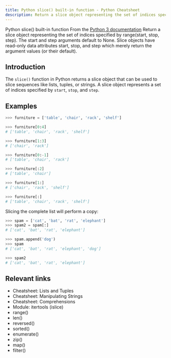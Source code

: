 ```yaml
---
title: Python slice() built-in function - Python Cheatsheet
description: Return a slice object representing the set of indices specified by range(start, stop, step). The start and step arguments default to None. Slice objects have read-only data attributes start, stop, and step which merely return the argument values (or their default).
---
```


<base-title :title="frontmatter.title" :description="frontmatter.description">
Python slice() built-in function
</base-title>

<base-disclaimer>
  <base-disclaimer-title>
    From the <a target="_blank" href="https://docs.python.org/3/library/functions.html#slice">Python 3 documentation</a>
  </base-disclaimer-title>
  <base-disclaimer-content>
   Return a slice object representing the set of indices specified by range(start, stop, step). The start and step arguments default to None. Slice objects have read-only data attributes start, stop, and step which merely return the argument values (or their default).
  </base-disclaimer-content>
</base-disclaimer>

## Introduction

The `slice()` function in Python returns a slice object that can be used to slice sequences like lists, tuples, or strings. A slice object represents a set of indices specified by `start`, `stop`, and `step`.

## Examples

```python
>>> furniture = ['table', 'chair', 'rack', 'shelf']

>>> furniture[0:4]
# ['table', 'chair', 'rack', 'shelf']

>>> furniture[1:3]
# ['chair', 'rack']

>>> furniture[0:-1]
# ['table', 'chair', 'rack']

>>> furniture[:2]
# ['table', 'chair']

>>> furniture[1:]
# ['chair', 'rack', 'shelf']

>>> furniture[:]
# ['table', 'chair', 'rack', 'shelf']
```

Slicing the complete list will perform a copy:

```python
>>> spam = ['cat', 'bat', 'rat', 'elephant']
>>> spam2 = spam[:]
# ['cat', 'bat', 'rat', 'elephant']

>>> spam.append('dog')
>>> spam
# ['cat', 'bat', 'rat', 'elephant', 'dog']

>>> spam2
# ['cat', 'bat', 'rat', 'elephant']
```

## Relevant links

- <router-link to="/cheatsheet/lists-and-tuples">Cheatsheet: Lists and Tuples</router-link>
- <router-link to="/cheatsheet/manipulating-strings">Cheatsheet: Manipulating Strings</router-link>
- <router-link to="/cheatsheet/comprehensions">Cheatsheet: Comprehensions</router-link>
- <router-link to="/modules/itertools-module">Module: itertools (islice)</router-link>
- <router-link to="/builtin/range">range()</router-link>
- <router-link to="/builtin/len">len()</router-link>
- <router-link to="/builtin/reversed">reversed()</router-link>
- <router-link to="/builtin/sorted">sorted()</router-link>
- <router-link to="/builtin/enumerate">enumerate()</router-link>
- <router-link to="/builtin/zip">zip()</router-link>
- <router-link to="/builtin/map">map()</router-link>
- <router-link to="/builtin/filter">filter()</router-link>
